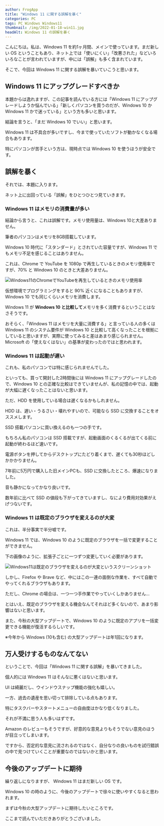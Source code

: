 ```yaml
---
author: FrogApp
title: "Windows 11 に関する誤解を暴く"
categories: PC
tags: PC Windows Windows11
thumbnail: /img/2022-01-18-win11.jpg
headAlt: Windows 11 の誤解を暴く
---
```


こんにちは。私は、Windows 11 を約1ヶ月間、メインで使っています。まだ新しい OS ということもあり、ネット上では「使いにくい」「改悪された」などいろいろなことが言われていますが、中には「誤解」も多く含まれています。

そこで、今回は Windows 11 に関する誤解を暴いていこうと思います。

## Windows 11 にアップグレードすべきか

本題からは逸れますが、この記事を読んでいる方には「Windows 11 にアップグレードしようか悩んでいる」「新しくパソコンを買うのだが、Windows 10 か Windows 11 かで迷っている」という方も多いと思います。

結論を言うと、「まだ Windows 10 でいい」と思います。

Windows 11 は不具合が多いですし、今まで使っていたソフトが動かなくなる場合もあります。

特にパソコンが苦手という方は、現時点では Windows 10 を使うほうが安全です。

## 誤解を暴く

それでは、本題に入ります。

ネット上に出回っている「誤解」をひとつひとつ見ていきます。

### Windows 11 はメモリの消費量が多い

結論から言うと、これは誤解です。メモリ使用量は、Windows 10と大差ありません。

筆者のパソコンはメモリを8GB搭載しています。

Windows 10 時代に「スタンダード」とされていた容量ですが、Windows 11 でもメモリ不足を感じることはありません。

これは、Chrome で YouTube を 1080p で再生しているときのメモリ使用率ですが、70% と Windows 10 のときと大差ありません。

![Windows11のChromeでYouTubeを再生しているときのメモリ使用率](/img/2022-01-18-RAM.jpg)

仮想環境でプログラミングをすると 90% 近くになることもありますが、Windows 10 でも同じくらいメモリを消費します。

Windows 11 が **Windows 10 と比較して**メモリを多く消費するということはなさそうです。

おそらく、「Windows 11 はメモリを大量に消費する」と言っている人の多くは Windows 11 のシステム要件が Windows 10 と比較して高くなったことを根拠にしていると思いますが、実際に使ってみると差はあまり感じられません。Microsoft の「使えなくはない」の基準が変わったのではと思われます。

### Windows 11 は起動が遅い

これも、私のパソコンでは特に感じられませんでした。

といっても、買って開封した2時間後には Windows 11 にアップグレードしたので、Windows 10 との正確な比較はできていませんが、私の記憶の中では、起動が大幅に遅くなったことはないと思います。

ただ、HDD を使用している場合は遅くなるかもしれません。

HDD は、遅い・うるさい・壊れやすいので、可能なら SSD に交換することをオススメします。

SSD 搭載パソコンに買い換えるのも一つの手です。

もちろん私のパソコンは SSD 搭載ですが、起動画面のくるくるが出てくる前に起動が終わるほど速いです。

電源ボタンを押してからデスクトップにたどり着くまで、遅くても30秒ほどしかかかりません。

7年前に5万円で購入した旧メインPCも、SSD に交換したところ、爆速になりました。

音も静かになってかなり良いです。

数年前に比べて SSD の値段も下がってきていますし、なにより費用対効果がえげつないです。

### Windows 11 は既定のブラウザを変えるのが大変

これは、半分事実で半分嘘です。

Windows 11 では、Windows 10 のように既定のブラウザを一括で変更することができません。

下の画像のように、拡張子ごとに一つずつ変更していく必要があります。

![Windows11は既定のブラウザを変えるのが大変というスクリーンショット](/img/2022-01-18-settings.jpg)

しかし、Firefox や Brave など、中にはこの一連の面倒な作業を、すべて自動でやってくれるブラウザもあります。

ただし、Chrome の場合は、一つ一つ手作業でやっていくしかありません...

とはいえ、既定のブラウザを変える機会なんてそれほど多くないので、あまり影響はないと思います。

また、今秋の大型アップデートで、Windows 10 のように既定のアプリを一括変更できる機能が復活するらしいです。

※今年から Windows (10も含む) の大型アップデートは年1回になります。

## 万人受けするものなんてない

ということで、今回は「Windows 11 に関する誤解」を暴いてきました。

個人的には Windows 11 はそんなに悪くはないと思います。

UI は綺麗だし、ウインドウスナップ機能の強化も嬉しい。

一方、過去の遺産を思い切って排除している点もあります。

特にタスクバーやスタートメニューの自由度はかなり低くなりました。

それが不満に思う人も多いはずです。

Amazon のレビューもそうですが、好意的な意見よりもそうでない意見のほうが目立ってしまいます。

ですから、否定的な意見に流されるのではなく、自分なりの良いものを試行錯誤の中で見つけていくことが重要なのではないかと思います。

## 今後のアップデートに期待

繰り返しになりますが、 Windows 11 はまだ新しい OS です。

Windows 10 の時のように、今後のアップデートで徐々に使いやすくなると思われます。

まずは今秋の大型アップデートに期待したいところです。

ここまで読んでいただきありがとうございました。
